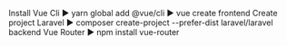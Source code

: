Install Vue Cli
▶ yarn global add @vue/cli
▶ vue create frontend
Create project Laravel
▶ composer create-project --prefer-dist  laravel/laravel backend
Vue Router
▶ npm install vue-router
